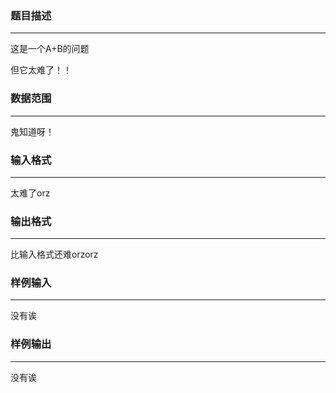 ### **题目描述**
---
这是一个A+B的问题

但它太难了！！

### **数据范围**
---
鬼知道呀！

### **输入格式**
---
太难了orz

### **输出格式**
---
比输入格式还难orzorz

### **样例输入**
---
没有诶

### **样例输出**
---
没有诶
